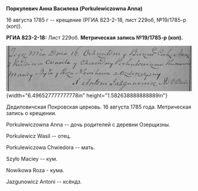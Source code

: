 **Поркулевич Анна Василева (Porkulewiczowna Anna)**

16 августа 1785 г -- крещение (РГИА 823-2-18, лист 229об, №19/1785-р
(коп)).

**РГИА 823-2-18:** Лист 229об. **Метрическая запись №19/1785-р (коп).**

![](./media/cb5f7f308fb21c97ea7275e128719a891af2d9dd.png){width="6.496527777777778in"
height="1.582638888888889in"}

Дедиловичская Покровская церковь. 16 августа 1785 года. Метрическая
запись о крещении.

Porkulewiczowna Anna -- дочь родителей с деревни Озерщизны.

Porkulewicz Wasil -- отец.

Porkulewiczowa Chwiedora -- мать.

Szyło Maciey -- кум.

Nowikowa Roza - кума.

Jazgunowicz Antoni -- ксёндз.
